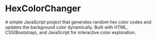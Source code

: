# HexColorChanger
A simple JavaScript project that generates random hex color codes and updates the background color dynamically. Built with HTML, CSS(Bootstrap), and JavaScript for interactive color exploration.
